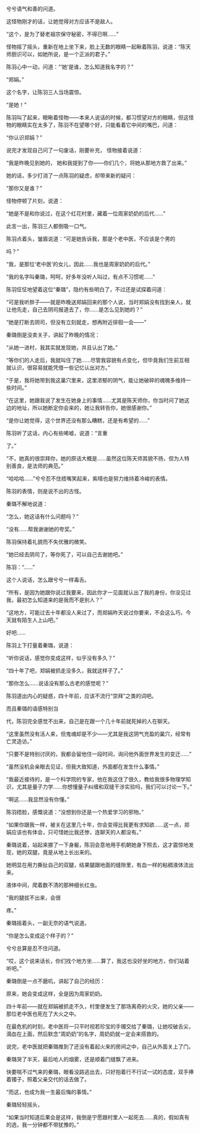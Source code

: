 兮兮语气和善的问道。

这怪物刚才的话，让她觉得对方应该不是敌人。

“这个，是为了替老祖宗保守秘密，不得已啊……”

怪物摇了摇头，重新在地上坐下来，脸上无数的眼睛一起瞅着陈羽，说道：“陈天师胆识可以，如她所说，是一个正派的君子。”

陈羽心中一动，问道：“‘她’是谁，怎么知道我名字的？”

“郑娟。”

这个名字，让陈羽三人当场震惊。

“是她！”

陈羽叫了起来，眼瞅着怪物——本来人说话的时候，都习惯望对方的眼睛，但这怪物的眼睛实在太多了，陈羽不在望哪个好，只能看着它中间的嘴巴，问道：

“你认识郑娟？”

说完才发现自己问了一句废话，刚要补充， 怪物接着说道：

“我是昨晚见到她的， 她和我提到了你——你们几个，将她从那地方救了出来。”

她的话，多少打消了一点陈羽的疑虑，却带来新的疑问：

“那你又是谁？”

怪物停顿了片刻，说道：

“她是不是和你说过，在这个红花村里，藏着一位周家奶奶的后代……”

此言一出，陈羽三人都倒吸一口气。

陈羽点着头，皱眉说道：“可是她告诉我，那是个老中医，不应该是个男的

吗？”

“我，是那位‘老中医’的女儿，因此……我也是周家奶奶的后代。”

“我的名字叫秦璐，呵呵，好多年没听人叫过，有点不习惯呢……”

陈羽怔怔地望着这位“秦璐”，隐约有些明白了，不过还是试探着问道：

“可是我听胖子——就是昨晚送郑娟回来的那个人说，当时郑娟没有找到亲人，就让他先走，自己去阴司报道去了，你……是怎么见到她的？”

“她是打断去阴司，但没有立刻就走，想再附近徘徊一会——”

秦璐倒是没卖关子，讲起了昨晚的情况：

“从她一进村，我其实就发现她，并且认出了她。”

“等你们的人走后，我就叫住了她……尽管我容貌有点变化，但毕竟我们生前互相就认识，很容易就能凭借一些记忆认出对方。”

“于是，我将她带到我这巢穴里来，这里浓郁的阴气，能让她破碎的魂魄多维持一些时间。”

“在这里，她跟我说了发生在她身上的事情……尤其是陈天师你，你当时问了她这边的地址，所以她断定你会来的，她让我转告你，她很感谢你。”

“是你让她觉得，这个世界还没有那么糟糕，还是有希望的……”

陈羽听了这话，内心有些唏嘘，说道：“言重

了。”

“不，她真的很崇拜你，她的原话大概是……虽然这位陈天师其貌不扬，但为人特别善良，是法师的典范。”

“哈哈哈……”兮兮忍不住捂嘴笑起来，紫晴也是努力维持着冷峻的表情。

陈羽的表情，则是说不出的古怪。

秦璐不解地说道：

“怎么，她这话有什么问题吗？”

“没有……帮我谢谢她的夸奖。”

陈羽保持着礼貌而不失优雅的微笑。

“她已经去阴司了，等你死了，可以自己去谢她吧。”

陈羽：“……”

这个人说话，怎么跟兮兮一样毒舌。

“所有，是因为她跟你说过我要来，因此你才一见面就认出了我的身份，你没见过我，最初怎么知道来的是我而不是别人？”

“这地方，可能过去十年都没人来过了，而郑娟昨天说过你要来，不会这么巧，今天就有陌生人上山吧。”

好吧……

陈羽上下打量着秦璐，说道：

“听你说话，感觉你变成这样，似乎没有多久？”

“四十年了吧，郑娟被抓走没多久，我就这样子了。”

“那你怎么……说话没有那么古老的感觉呢？”

陈羽道出内心的疑惑，四十年前，应该不流行“崇拜”之类的词吧。

而且秦璐的语感特别当

代，陈羽完全感觉不出来，自己是在跟一个几十年前就死掉的人在聊天。

“这里虽然没有活人来，但鬼魂却是不少——尤其是我这阴气充盈的巢穴，经常有亡灵造访。”

“只要不是特别讨厌的，我都会留他住一段时间，询问他外面世界发生的变迁……”

“虽然没机会亲眼去见证，但我大致知道，外面都在发生什么事情。”

“我最近接待的，是一个科学院的专家，他在我这住了很久，教给我很多物理学知识，尤其是量子力学……你想懂量子纠缠和双缝干涉实验吗，我们可以讨论一下。”

“啊这……我显然没有你懂。”

陈羽捂脸，感慨说道：“没想到你还是一个热爱学习的邪物。”

“如果你跟我一样，被关在这里几十年，你会变得比我更有求知欲……这一点，郑娟应该也有体会，只可惜她比我还惨，连聊天的人都没有。”

秦璐说着，站起来挪了一下身躯，陈羽会意地用手机朝她身下照去，这才震惊地发现，她的双腿，竟是从地上长出来的。

她明显在用力撕扯自己的双腿，结果腿跟地面的缝隙里，有血一样的粘稠液体流出来。

液体中间，爬着数不清的那种细长红虫。

“我的腿拔不出来，会很

疼。”

秦璐摇着头，一副无奈的语气说道。

“你是怎么变成这个样子的？”

兮兮总算是忍不住问道。

“哎，这个说来话长，你们找个地方坐……算了，我这也没好坐的地方，你们站着听吧。”

秦璐倒是一点不磨叽，讲起了自己的经历：

原来，她会变成这样，全是因为周家奶奶。

四十年前——就在郑娟被抓走不久，村里便发生了那场离奇的火灾，她的父亲——那位老中医也死在了大火之中。

在最危机的时刻，老中医将一只平时视若珍宝的手镯交给了秦璐，让她咬破舌尖，滴血在上面，然后默念“周奶奶”的名字，周奶奶就一定会来搭救的。

说完，老中医就把秦璐推到了还没有着起火来的房间之中，自己从外面关上了门。

秦璐哭了半天，最后呛人的烟雾，还是顺着门缝飘了进来。

快要喘不过气来的秦璐，眼看没路逃出去，只好抱着行不行试一试的态度，双手捧着镯子，照着父亲交代的话去做了。

“而这，也成为我一生最后悔的事情。”

秦璐轻轻摇头，

“如果当时知道后果会是这样，我倒是宁愿跟村里人一起死去……真的，假如真有的选，我一分钟都不带犹豫的。”
